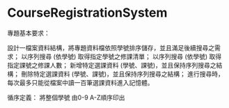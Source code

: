 # CourseRegistrationSystem

專題基本要求：

設計一檔案資料結構，將專題資料檔依照學號排序儲存，並且滿足後續搜尋之需求；
以序列搜尋 (依學號) 取得指定學號之修課清單；
以序列搜尋 (依學號) 取得指定課號之修課人數；
新增特定選課資料 (學號、課號)，並且保持序列搜尋之結構；
刪除特定選課資料 (學號、課號)，並且保持序列搜尋之結構；
進行搜尋時，每次最多只能從檔案中讀一百筆選課資料進入記憶體。

循序定義： 將整個學號 由0-9 A-Z順序印出

